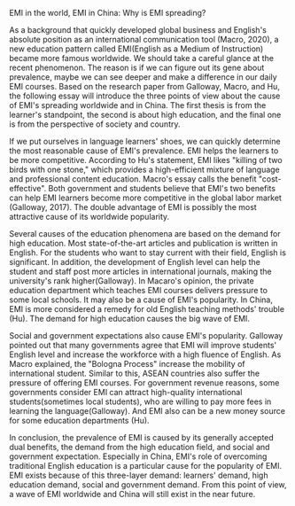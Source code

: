 EMI in the world, EMI in China: Why is EMI spreading?

As a background that quickly developed global business and English's absolute position as an international communication tool (Macro, 2020), a new education pattern called EMI(English as a Medium of Instruction) became more famous worldwide. We should take a careful glance at the recent phenomenon. The reason is if we can figure out its gene about prevalence, maybe we can see deeper and make a difference in our daily EMI courses. Based on the research paper from Galloway, Macro, and Hu, the following essay will introduce the three points of view about the cause of  EMI's spreading worldwide and in China. The first thesis is from the learner's standpoint, the second is about high education, and the final one is from the perspective of society and country.

If we put ourselves in language learners' shoes, we can quickly determine the most reasonable cause of EMI's prevalence. EMI helps the learners to be more competitive. According to Hu's statement, EMI likes "killing of two birds with one stone," which provides a high-efficient mixture of language and professional content education. Macro's essay calls the benefit "cost-effective". Both government and students believe that EMI's two benefits can help EMI learners become more competitive in the global labor market (Galloway, 2017). The double advantage of EMI is possibly the most attractive cause of its worldwide popularity.

Several causes of the education phenomena are based on the demand for high education. Most state-of-the-art articles and publication is written in English. For the students who want to stay current with their field, English is significant. In addition, the development of English level can help the student and staff post more articles in international journals, making the university's rank higher(Galloway). In Macaro's opinion, the private education department which teaches EMI courses delivers pressure to some local schools. It may also be a cause of EMI's popularity. In China, EMI is more considered a remedy for old English teaching methods' trouble (Hu). The demand for high education causes the big wave of EMI.

Social and government expectations also cause EMI's popularity. Galloway pointed out that many governments agree that EMI will improve students' English level and increase the workforce with a high fluence of English. As Macro explained, the "Bologna Process" increase the mobility of international student. Similar to this, ASEAN countries also suffer the pressure of offering EMI courses. For government revenue reasons, some governments consider EMI can attract high-quality international students(sometimes local students), who are willing to pay more fees in learning the language(Galloway). And EMI also can be a new money source for some education departments (Hu).

In conclusion, the prevalence of EMI is caused by its generally accepted dual benefits, the demand from the high education field, and social and government expectation. Especially in China, EMI's role of overcoming traditional English education is a particular cause for the popularity of EMI. EMI exists because of this three-layer demand: learners' demand, high education demand, social and government demand. From this point of view, a wave of EMI worldwide and China will still exist in the near future.